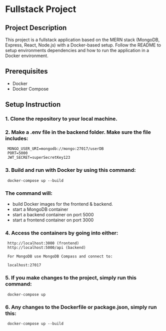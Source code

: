 # Fullstack Project

## Project Description
This project is a fullstack application based on the MERN stack (MongoDB, Express, React, Node.js) with a Docker-based setup. Follow the README to setup environments dependencies and how to run the application in a Docker environment.

## Prerequisites
- Docker
- Docker Compose

## Setup Instruction
### 1. Clone the repository to your local machine.

### 2. Make a .env file in the backend folder. Make sure the file includes:
     MONGO_USER_URI=mongodb://mongo:27017/userDB
     PORT=5000
     JWT_SECRET=superSecretKey123

### 3. Build and run with Docker by using this command:
     docker-compose up --build
    
### The command will:
- build Docker images for the frontend & backend.
- start a MongoDB container
- start a backend container on port 5000
- start a frontend container on port 3000

### 4. Access the containers by going into either: 
     http://localhost:3000 (frontend)
     http://localhost:5000/api (backend)
     
     For MongoDB use MongoDB Compass and connect to:

     localhost:27017

### 5. If you make changes to the project, simply run this command:
     docker-compose up

### 6. Any changes to the Dockerfile or package.json, simply run this:
     docker-compose up --build

